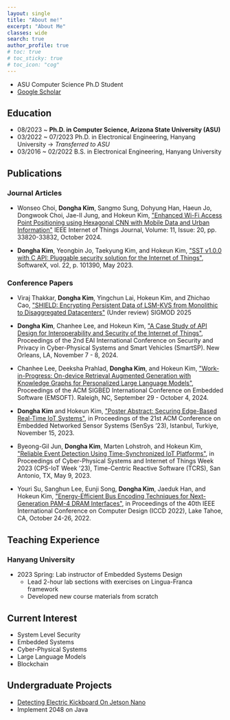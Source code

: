 ```yaml
---
layout: single
title: "About me!"
excerpt: "About Me"
classes: wide
search: true
author_profile: true
# toc: true
# toc_sticky: true
# toc_icon: "cog"
--- 
```


<!--
## Profile
<center><img src="/assets/img/me.jpg" width="30%" height="30%" style="
border: 1px solid #cab6de;
border-radius: 50%;
padding: 5px;
-moz-border-radius: 50%;
-khtml-border-radius: 50%;
-webkit-border-radius: 50%;
"></center>
-->


* ASU Computer Science Ph.D Student
* <a href="https://scholar.google.com/citations?hl=ko&authuser=2&user=jBLD4qgAAAAJ" target="_blank">Google Scholar</a>

## Education
* 08/2023 ~         **Ph.D. in Computer Science, Arizona State University (ASU)**
* 03/2022 ~ 07/2023 Ph.D. in Electronical Engineering, Hanyang University -> *Transferred to ASU*
* 03/2016 ~ 02/2022 B.S. in Electronical Engineering, Hanyang University

## Publications

### Journal Articles

* Wonseo Choi, **Dongha Kim**, Sangmo Sung, Dohyung Han, Haeun Jo, Dongwook Choi, Jae-Il Jung, and Hokeun Kim, <a href="https://ieeexplore.ieee.org/document/10605903" target="_blank">"Enhanced Wi-Fi Access Point Positioning using Hexagonal CNN with Mobile Data and Urban Information"</a> IEEE Internet of Things Journal, Volume: 11, Issue: 20, pp. 33820-33832, October 2024.

* **Dongha Kim**, Yeongbin Jo, Taekyung Kim, and Hokeun Kim, <a href="https://www.sciencedirect.com/science/article/pii/S2352711023000869" target="_blank">"SST v1.0.0 with C API: Pluggable security solution for the Internet of Things"</a>, SoftwareX, vol. 22, p. 101390, May 2023.

### Conference Papers
* Viraj Thakkar, **Dongha Kim**, Yingchun Lai, Hokeun Kim, and Zhichao Cao, ["SHIELD: Encrypting Persistent Data of LSM-KVS from Monolithic to Disaggregated Datacenters"]() (Under review) SIGMOD 2025
* **Dongha Kim**, Chanhee Lee, and Hokeun Kim, ["A Case Study of API Design for Interoperability and Security of the Internet of Things"](), Proceedings of the 2nd EAI International Conference on Security and Privacy in Cyber-Physical Systems and Smart Vehicles (SmartSP). New Orleans, LA, November 7 - 8, 2024.

* Chanhee Lee, Deeksha Prahlad, **Dongha Kim**, and Hokeun Kim, <a href="https://web.eng.fiu.edu/gaquan/Papers/ESWEEK24Papers/CPS-Proceedings/pdfs/EMSOFT/564100a001/564100a001.pdf" target="_blank">"Work-in-Progress: On-device Retrieval Augmented Generation with Knowledge Graphs for Personalized Large Language Models"</a>, Proceedings of the ACM SIGBED International Conference on Embedded Software (EMSOFT). Raleigh, NC, September 29 - October 4, 2024.

* **Dongha Kim** and Hokeun Kim, <a href="https://dl.acm.org/doi/10.1145/3625687.3628408" target="_blank">"Poster Abstract: Securing Edge-Based Real-Time IoT Systems"</a>, in Proceedings of the 21st ACM Conference on Embedded Networked Sensor Systems (SenSys ’23), Istanbul, Turkiye, November 15, 2023.

* Byeong-Gil Jun, **Dongha Kim**, Marten Lohstroh, and Hokeun Kim, <a href="https://dl.acm.org/doi/10.1145/3576914.3587501" target="_blank">"Reliable Event Detection Using Time-Synchronized IoT Platforms"</a>, in Proceedings of Cyber-Physical Systems and Internet of Things Week 2023 (CPS-IoT Week '23), Time-Centric Reactive Software (TCRS), San Antonio, TX, May 9, 2023.

* Youri Su, Sanghun Lee, Eunji Song, **Dongha Kim**, Jaeduk Han, and Hokeun Kim, <a href="https://ieeexplore.ieee.org/document/9978518" target="_blank">"Energy-Efficient Bus Encoding Techniques for Next-Generation PAM-4 DRAM Interfaces"</a>, in Proceedings of the 40th IEEE International Conference on Computer Design (ICCD 2022), Lake Tahoe, CA, October 24-26, 2022.

## Teaching Experience
### Hanyang University
* 2023 Spring: Lab instructor of Embedded Systems Design
  * Lead 2-hour lab sections with exercises on Lingua-Franca framework
  * Developed new course materials from scratch

## Current Interest
* System Level Security
* Embedded Systems
* Cyber-Physical Systems
* Large Language Models
* Blockchain

## Undergraduate Projects
* <a href="https://github.com/Jakio815/Kickboard-Recognition-AI" target="_blank">Detecting Electric Kickboard On Jetson Nano</a>
* Implement 2048 on Java

